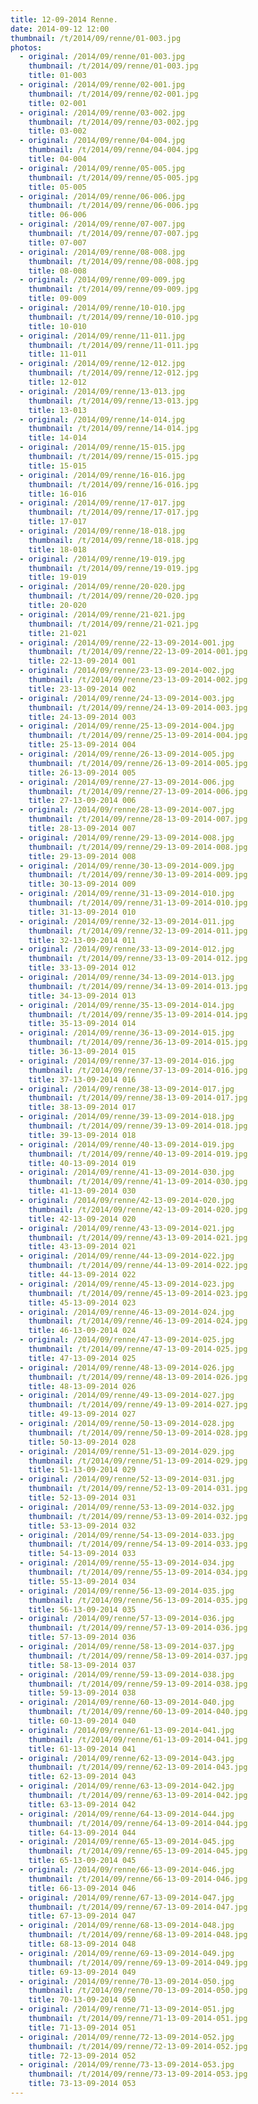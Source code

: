 ```yaml
---
title: 12-09-2014 Renne.
date: 2014-09-12 12:00
thumbnail: /t/2014/09/renne/01-003.jpg
photos:
  - original: /2014/09/renne/01-003.jpg
    thumbnail: /t/2014/09/renne/01-003.jpg
    title: 01-003
  - original: /2014/09/renne/02-001.jpg
    thumbnail: /t/2014/09/renne/02-001.jpg
    title: 02-001
  - original: /2014/09/renne/03-002.jpg
    thumbnail: /t/2014/09/renne/03-002.jpg
    title: 03-002
  - original: /2014/09/renne/04-004.jpg
    thumbnail: /t/2014/09/renne/04-004.jpg
    title: 04-004
  - original: /2014/09/renne/05-005.jpg
    thumbnail: /t/2014/09/renne/05-005.jpg
    title: 05-005
  - original: /2014/09/renne/06-006.jpg
    thumbnail: /t/2014/09/renne/06-006.jpg
    title: 06-006
  - original: /2014/09/renne/07-007.jpg
    thumbnail: /t/2014/09/renne/07-007.jpg
    title: 07-007
  - original: /2014/09/renne/08-008.jpg
    thumbnail: /t/2014/09/renne/08-008.jpg
    title: 08-008
  - original: /2014/09/renne/09-009.jpg
    thumbnail: /t/2014/09/renne/09-009.jpg
    title: 09-009
  - original: /2014/09/renne/10-010.jpg
    thumbnail: /t/2014/09/renne/10-010.jpg
    title: 10-010
  - original: /2014/09/renne/11-011.jpg
    thumbnail: /t/2014/09/renne/11-011.jpg
    title: 11-011
  - original: /2014/09/renne/12-012.jpg
    thumbnail: /t/2014/09/renne/12-012.jpg
    title: 12-012
  - original: /2014/09/renne/13-013.jpg
    thumbnail: /t/2014/09/renne/13-013.jpg
    title: 13-013
  - original: /2014/09/renne/14-014.jpg
    thumbnail: /t/2014/09/renne/14-014.jpg
    title: 14-014
  - original: /2014/09/renne/15-015.jpg
    thumbnail: /t/2014/09/renne/15-015.jpg
    title: 15-015
  - original: /2014/09/renne/16-016.jpg
    thumbnail: /t/2014/09/renne/16-016.jpg
    title: 16-016
  - original: /2014/09/renne/17-017.jpg
    thumbnail: /t/2014/09/renne/17-017.jpg
    title: 17-017
  - original: /2014/09/renne/18-018.jpg
    thumbnail: /t/2014/09/renne/18-018.jpg
    title: 18-018
  - original: /2014/09/renne/19-019.jpg
    thumbnail: /t/2014/09/renne/19-019.jpg
    title: 19-019
  - original: /2014/09/renne/20-020.jpg
    thumbnail: /t/2014/09/renne/20-020.jpg
    title: 20-020
  - original: /2014/09/renne/21-021.jpg
    thumbnail: /t/2014/09/renne/21-021.jpg
    title: 21-021
  - original: /2014/09/renne/22-13-09-2014-001.jpg
    thumbnail: /t/2014/09/renne/22-13-09-2014-001.jpg
    title: 22-13-09-2014 001
  - original: /2014/09/renne/23-13-09-2014-002.jpg
    thumbnail: /t/2014/09/renne/23-13-09-2014-002.jpg
    title: 23-13-09-2014 002
  - original: /2014/09/renne/24-13-09-2014-003.jpg
    thumbnail: /t/2014/09/renne/24-13-09-2014-003.jpg
    title: 24-13-09-2014 003
  - original: /2014/09/renne/25-13-09-2014-004.jpg
    thumbnail: /t/2014/09/renne/25-13-09-2014-004.jpg
    title: 25-13-09-2014 004
  - original: /2014/09/renne/26-13-09-2014-005.jpg
    thumbnail: /t/2014/09/renne/26-13-09-2014-005.jpg
    title: 26-13-09-2014 005
  - original: /2014/09/renne/27-13-09-2014-006.jpg
    thumbnail: /t/2014/09/renne/27-13-09-2014-006.jpg
    title: 27-13-09-2014 006
  - original: /2014/09/renne/28-13-09-2014-007.jpg
    thumbnail: /t/2014/09/renne/28-13-09-2014-007.jpg
    title: 28-13-09-2014 007
  - original: /2014/09/renne/29-13-09-2014-008.jpg
    thumbnail: /t/2014/09/renne/29-13-09-2014-008.jpg
    title: 29-13-09-2014 008
  - original: /2014/09/renne/30-13-09-2014-009.jpg
    thumbnail: /t/2014/09/renne/30-13-09-2014-009.jpg
    title: 30-13-09-2014 009
  - original: /2014/09/renne/31-13-09-2014-010.jpg
    thumbnail: /t/2014/09/renne/31-13-09-2014-010.jpg
    title: 31-13-09-2014 010
  - original: /2014/09/renne/32-13-09-2014-011.jpg
    thumbnail: /t/2014/09/renne/32-13-09-2014-011.jpg
    title: 32-13-09-2014 011
  - original: /2014/09/renne/33-13-09-2014-012.jpg
    thumbnail: /t/2014/09/renne/33-13-09-2014-012.jpg
    title: 33-13-09-2014 012
  - original: /2014/09/renne/34-13-09-2014-013.jpg
    thumbnail: /t/2014/09/renne/34-13-09-2014-013.jpg
    title: 34-13-09-2014 013
  - original: /2014/09/renne/35-13-09-2014-014.jpg
    thumbnail: /t/2014/09/renne/35-13-09-2014-014.jpg
    title: 35-13-09-2014 014
  - original: /2014/09/renne/36-13-09-2014-015.jpg
    thumbnail: /t/2014/09/renne/36-13-09-2014-015.jpg
    title: 36-13-09-2014 015
  - original: /2014/09/renne/37-13-09-2014-016.jpg
    thumbnail: /t/2014/09/renne/37-13-09-2014-016.jpg
    title: 37-13-09-2014 016
  - original: /2014/09/renne/38-13-09-2014-017.jpg
    thumbnail: /t/2014/09/renne/38-13-09-2014-017.jpg
    title: 38-13-09-2014 017
  - original: /2014/09/renne/39-13-09-2014-018.jpg
    thumbnail: /t/2014/09/renne/39-13-09-2014-018.jpg
    title: 39-13-09-2014 018
  - original: /2014/09/renne/40-13-09-2014-019.jpg
    thumbnail: /t/2014/09/renne/40-13-09-2014-019.jpg
    title: 40-13-09-2014 019
  - original: /2014/09/renne/41-13-09-2014-030.jpg
    thumbnail: /t/2014/09/renne/41-13-09-2014-030.jpg
    title: 41-13-09-2014 030
  - original: /2014/09/renne/42-13-09-2014-020.jpg
    thumbnail: /t/2014/09/renne/42-13-09-2014-020.jpg
    title: 42-13-09-2014 020
  - original: /2014/09/renne/43-13-09-2014-021.jpg
    thumbnail: /t/2014/09/renne/43-13-09-2014-021.jpg
    title: 43-13-09-2014 021
  - original: /2014/09/renne/44-13-09-2014-022.jpg
    thumbnail: /t/2014/09/renne/44-13-09-2014-022.jpg
    title: 44-13-09-2014 022
  - original: /2014/09/renne/45-13-09-2014-023.jpg
    thumbnail: /t/2014/09/renne/45-13-09-2014-023.jpg
    title: 45-13-09-2014 023
  - original: /2014/09/renne/46-13-09-2014-024.jpg
    thumbnail: /t/2014/09/renne/46-13-09-2014-024.jpg
    title: 46-13-09-2014 024
  - original: /2014/09/renne/47-13-09-2014-025.jpg
    thumbnail: /t/2014/09/renne/47-13-09-2014-025.jpg
    title: 47-13-09-2014 025
  - original: /2014/09/renne/48-13-09-2014-026.jpg
    thumbnail: /t/2014/09/renne/48-13-09-2014-026.jpg
    title: 48-13-09-2014 026
  - original: /2014/09/renne/49-13-09-2014-027.jpg
    thumbnail: /t/2014/09/renne/49-13-09-2014-027.jpg
    title: 49-13-09-2014 027
  - original: /2014/09/renne/50-13-09-2014-028.jpg
    thumbnail: /t/2014/09/renne/50-13-09-2014-028.jpg
    title: 50-13-09-2014 028
  - original: /2014/09/renne/51-13-09-2014-029.jpg
    thumbnail: /t/2014/09/renne/51-13-09-2014-029.jpg
    title: 51-13-09-2014 029
  - original: /2014/09/renne/52-13-09-2014-031.jpg
    thumbnail: /t/2014/09/renne/52-13-09-2014-031.jpg
    title: 52-13-09-2014 031
  - original: /2014/09/renne/53-13-09-2014-032.jpg
    thumbnail: /t/2014/09/renne/53-13-09-2014-032.jpg
    title: 53-13-09-2014 032
  - original: /2014/09/renne/54-13-09-2014-033.jpg
    thumbnail: /t/2014/09/renne/54-13-09-2014-033.jpg
    title: 54-13-09-2014 033
  - original: /2014/09/renne/55-13-09-2014-034.jpg
    thumbnail: /t/2014/09/renne/55-13-09-2014-034.jpg
    title: 55-13-09-2014 034
  - original: /2014/09/renne/56-13-09-2014-035.jpg
    thumbnail: /t/2014/09/renne/56-13-09-2014-035.jpg
    title: 56-13-09-2014 035
  - original: /2014/09/renne/57-13-09-2014-036.jpg
    thumbnail: /t/2014/09/renne/57-13-09-2014-036.jpg
    title: 57-13-09-2014 036
  - original: /2014/09/renne/58-13-09-2014-037.jpg
    thumbnail: /t/2014/09/renne/58-13-09-2014-037.jpg
    title: 58-13-09-2014 037
  - original: /2014/09/renne/59-13-09-2014-038.jpg
    thumbnail: /t/2014/09/renne/59-13-09-2014-038.jpg
    title: 59-13-09-2014 038
  - original: /2014/09/renne/60-13-09-2014-040.jpg
    thumbnail: /t/2014/09/renne/60-13-09-2014-040.jpg
    title: 60-13-09-2014 040
  - original: /2014/09/renne/61-13-09-2014-041.jpg
    thumbnail: /t/2014/09/renne/61-13-09-2014-041.jpg
    title: 61-13-09-2014 041
  - original: /2014/09/renne/62-13-09-2014-043.jpg
    thumbnail: /t/2014/09/renne/62-13-09-2014-043.jpg
    title: 62-13-09-2014 043
  - original: /2014/09/renne/63-13-09-2014-042.jpg
    thumbnail: /t/2014/09/renne/63-13-09-2014-042.jpg
    title: 63-13-09-2014 042
  - original: /2014/09/renne/64-13-09-2014-044.jpg
    thumbnail: /t/2014/09/renne/64-13-09-2014-044.jpg
    title: 64-13-09-2014 044
  - original: /2014/09/renne/65-13-09-2014-045.jpg
    thumbnail: /t/2014/09/renne/65-13-09-2014-045.jpg
    title: 65-13-09-2014 045
  - original: /2014/09/renne/66-13-09-2014-046.jpg
    thumbnail: /t/2014/09/renne/66-13-09-2014-046.jpg
    title: 66-13-09-2014 046
  - original: /2014/09/renne/67-13-09-2014-047.jpg
    thumbnail: /t/2014/09/renne/67-13-09-2014-047.jpg
    title: 67-13-09-2014 047
  - original: /2014/09/renne/68-13-09-2014-048.jpg
    thumbnail: /t/2014/09/renne/68-13-09-2014-048.jpg
    title: 68-13-09-2014 048
  - original: /2014/09/renne/69-13-09-2014-049.jpg
    thumbnail: /t/2014/09/renne/69-13-09-2014-049.jpg
    title: 69-13-09-2014 049
  - original: /2014/09/renne/70-13-09-2014-050.jpg
    thumbnail: /t/2014/09/renne/70-13-09-2014-050.jpg
    title: 70-13-09-2014 050
  - original: /2014/09/renne/71-13-09-2014-051.jpg
    thumbnail: /t/2014/09/renne/71-13-09-2014-051.jpg
    title: 71-13-09-2014 051
  - original: /2014/09/renne/72-13-09-2014-052.jpg
    thumbnail: /t/2014/09/renne/72-13-09-2014-052.jpg
    title: 72-13-09-2014 052
  - original: /2014/09/renne/73-13-09-2014-053.jpg
    thumbnail: /t/2014/09/renne/73-13-09-2014-053.jpg
    title: 73-13-09-2014 053
---
```

